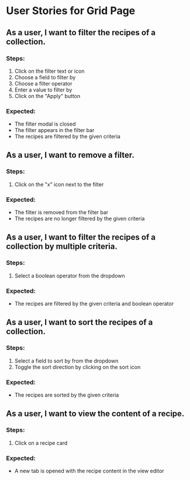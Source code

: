 # User Stories for Grid Page

## As a user, I want to filter the recipes of a collection.

### Steps:

1. Click on the filter text or icon
2. Choose a field to filter by
3. Choose a filter operator
4. Enter a value to filter by
5. Click on the "Apply" button

### Expected:

- The filter modal is closed
- The filter appears in the filter bar
- The recipes are filtered by the given criteria

## As a user, I want to remove a filter.

### Steps:

1. Click on the "x" icon next to the filter

### Expected:

- The filter is removed from the filter bar
- The recipes are no longer filtered by the given criteria

## As a user, I want to filter the recipes of a collection by multiple criteria.

### Steps:

1. Select a boolean operator from the dropdown

### Expected:

- The recipes are filtered by the given criteria and boolean operator

## As a user, I want to sort the recipes of a collection.

### Steps:

1. Select a field to sort by from the dropdown
2. Toggle the sort direction by clicking on the sort icon

### Expected:

- The recipes are sorted by the given criteria

## As a user, I want to view the content of a recipe.

### Steps:

1. Click on a recipe card

### Expected:

- A new tab is opened with the recipe content in the view editor
